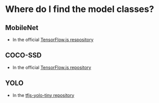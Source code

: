 # Where do I find the model classes?

## MobileNet

- In the official [TensorFlow.js respository](https://github.com/tensorflow/tfjs-models/blob/master/mobilenet/src/imagenet_classes.ts)

## COCO-SSD

- In the official [TensorFlow.js repository](https://github.com/tensorflow/tfjs-models/blob/master/coco-ssd/src/classes.ts)

## YOLO

- In the [tfjs-yolo-tiny repository](https://github.com/ModelDepot/tfjs-yolo-tiny/blob/master/src/coco_classes.js)
